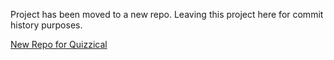 Project has been moved to a new repo. Leaving this project here for commit history purposes.

[New Repo for Quizzical](https://github.com/kebin20/new-quizzical)

